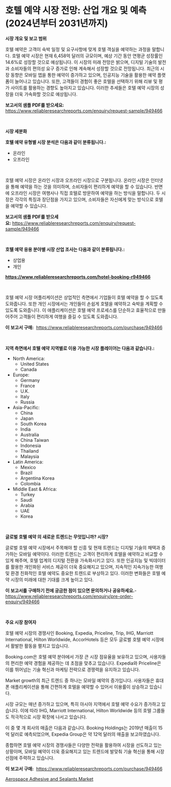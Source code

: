 <p><h1>호텔 예약 시장 전망: 산업 개요 및 예측 (2024년부터 2031년까지)</h1></p><p><strong>시장 개요 및 보고 범위</strong></p>
<p><p>호텔 예약은 고객이 숙박 일정 및 요구사항에 맞게 호텔 객실을 예약하는 과정을 말합니다. 호텔 예약 시장은 현재 6,458억 달러의 규모이며, 예상 기간 동안 연평균 성장률인 14.6%로 성장할 것으로 예상됩니다. 이 시장의 미래 전망은 밝으며, 디지털 기술의 발전과 소비자들의 편의성 요구 증가로 인해 계속해서 성장할 것으로 전망됩니다. 최근의 시장 동향은 모바일 앱을 통한 예약이 증가하고 있으며, 인공지능 기술을 활용한 예약 플랫폼이 늘어나고 있습니다. 또한, 고객들이 경험이 좋은 호텔을 선택하기 위해 리뷰 및 평가 사이트를 활용하는 경향도 높아지고 있습니다. 이러한 추세들은 호텔 예약 시장의 성장을 더욱 가속화할 것으로 예상됩니다.</p></p>
<p><strong>보고서의 샘플 PDF를 받으세요:</strong> <a href="https://www.reliableresearchreports.com/enquiry/request-sample/949466">https://www.reliableresearchreports.com/enquiry/request-sample/949466</a></p>
<p>&nbsp;</p>
<p><strong>시장 세분화</strong></p>
<p><strong>호텔 예약 유형별 시장 분석은 다음과 같이 분류됩니다.:</strong></p>
<p><ul><li>온라인</li><li>오프라인</li></ul></p>
<p>&nbsp;</p>
<p><p>호텔 예약 시장은 온라인 시장과 오프라인 시장으로 구분됩니다. 온라인 시장은 인터넷을 통해 예약을 하는 것을 의미하며, 소비자들이 편리하게 예약을 할 수 있습니다. 반면에 오프라인 시장은 여행사나 직접 호텔로 방문하여 예약을 하는 방식을 말합니다. 두 시장은 각각의 특징과 장단점을 가지고 있으며, 소비자들은 자신에게 맞는 방식으로 호텔을 예약할 수 있습니다.</p></p>
<p><strong>보고서의 샘플 PDF를 받으세요:</strong>&nbsp;<a href="https://www.reliableresearchreports.com/enquiry/request-sample/949466">https://www.reliableresearchreports.com/enquiry/request-sample/949466</a></p>
<p>&nbsp;</p>
<p><strong> 호텔 예약 응용 분야별 시장 산업 조사는 다음과 같이 분류됩니다.:</strong></p>
<p><ul><li>상업용</li><li>개인</li></ul></p>
<p><strong><a href="https://www.reliableresearchreports.com/hotel-booking-r949466">https://www.reliableresearchreports.com/hotel-booking-r949466</a></strong></p>
<p>&nbsp;</p>
<p><p>호텔 예약 시장 어플리케이션은 상업적인 측면에서 기업들이 호텔 예약을 할 수 있도록 도와줍니다. 또한 개인 시장에서는 개인들이 손쉽게 호텔을 예약하고 숙박을 계획할 수 있도록 도와줍니다. 이 애플리케이션은 호텔 예약 프로세스를 단순하고 효율적으로 만들어주어 고객들이 편리하게 여행을 즐길 수 있도록 도와줍니다.</p></p>
<p><strong>이 보고서 구매:</strong>&nbsp; <a href="https://www.reliableresearchreports.com/purchase/949466">https://www.reliableresearchreports.com/purchase/949466</a></p>
<p>&nbsp;</p>
<p><strong>지역 측면에서 호텔 예약 지역별로 이용 가능한 시장 플레이어는 다음과 같습니다.:</strong></p>
<p><ul>
    <li>
        North America:
        <ul>
            <li>United States</li>
            <li>Canada</li>
        </ul>
    </li>
    <li>
        Europe:
        <ul>
            <li>Germany</li>
            <li>France</li>
            <li>U.K.</li>
            <li>Italy</li>
            <li>Russia</li>
        </ul>
    </li>
    <li>
        Asia-Pacific:
        <ul>
            <li>China</li>
            <li>Japan</li>
            <li>South Korea</li>
            <li>India</li>
            <li>Australia</li>
            <li>China Taiwan</li>
            <li>Indonesia</li>
            <li>Thailand</li>
            <li>Malaysia</li>
        </ul>
    </li>
    <li>
        Latin America:
        <ul>
            <li>Mexico</li>
            <li>Brazil</li>
            <li>Argentina Korea</li>
            <li>Colombia</li>
        </ul>
    </li>
    <li>
        Middle East & Africa:
        <ul>
            <li>Turkey</li>
            <li>Saudi</li>
            <li>Arabia</li>
            <li>UAE</li>
            <li>Korea</li>
        </ul>
    </li>
    </ul></p>
<p>&nbsp;</p>
<p><strong>글로벌 호텔 예약 의 새로운 트렌드는 무엇입니까? 시장?</strong></p>
<p><p>글로벌 호텔 예약 시장에서 주목해야 할 신흥 및 현재 트렌드는 디지털 기술의 채택과 증가하는 모바일 예약이다. 이러한 트렌드는 고객이 편리하게 호텔을 예약하고 비교할 수 있게 해주며, 호텔 업계의 디지털 전환을 가속화시키고 있다. 또한 인공지능 및 빅데이터를 활용한 개인화된 서비스 제공이 더욱 중요해지고 있으며, 지속적인 지속가능한 여행 및 환경 친화적인 호텔 예약도 중요한 트렌드로 부상하고 있다. 이러한 변화들은 호텔 예약 시장의 미래에 대한 기대를 크게 높이고 있다.</p></p>
<p><strong>이 보고서를 구매하기 전에 궁금한 점이 있으면 문의하거나 공유하세요.</strong>- <a href="https://www.reliableresearchreports.com/enquiry/pre-order-enquiry/949466">https://www.reliableresearchreports.com/enquiry/pre-order-enquiry/949466</a></p>
<p>&nbsp;</p>
<p><strong>주요 시장 참여자</strong></p>
<p><p>호텔 예약 시장의 경쟁사인 Booking, Expedia, Priceline, Trip, IHG, Marriott International, Hilton Worldwide, AccorHotels 등은 모두 글로벌 호텔 예약 시장에서 활발한 활동을 펼치고 있습니다. </p><p>Booking.com은 호텔 예약 분야에서 가장 큰 시장 점유율을 보유하고 있으며, 사용자들의 편리한 예약 경험을 제공하는 데 초점을 맞추고 있습니다. Expedia와 Priceline은 이를 뛰어넘는 기술 혁신과 마케팅 전략으로 경쟁력을 유지하고 있습니다.</p><p>Market growth의 최근 트렌드 중 하나는 모바일 예약의 증가입니다. 사용자들은 휴대폰 애플리케이션을 통해 간편하게 호텔을 예약할 수 있어서 이용률이 상승하고 있습니다.</p><p>시장 규모는 매년 증가하고 있으며, 특히 아시아 지역에서 호텔 예약 수요가 증가하고 있습니다. 이에 따라 IHG, Marriott International, Hilton Worldwide 등의 호텔 그룹들도 적극적으로 시장 확장에 나서고 있습니다.</p><p>이 중 몇 개 회사의 매출은 다음과 같습니다. Booking Holdings는 2019년 매출이 15억 달러로 예측되었으며, Expedia Group은 약 12억 달러의 매출을 보고하였습니다.</p><p>종합하면 호텔 예약 시장의 경쟁사들은 다양한 전략을 활용하여 시장을 선도하고 있는 상황이며, 모바일 예약이 더욱 중요해지고 있는 트렌드에 발맞춰 기술 혁신을 통해 시장 선점에 주력하고 있습니다.</p></p>
<p><strong>이 보고서 구매:</strong>&nbsp;&nbsp;<a href="https://www.reliableresearchreports.com/purchase/949466">https://www.reliableresearchreports.com/purchase/949466</a></p>
<p><p><a href="https://fuschia-pecorino-a6d.notion.site/Decoding-the-Aerospace-Adhesive-and-Sealants-Market-A-Deep-Dive-into-the-Latest-Market-Trends-Mark-1a58fd7f40284721b01167a818aa178d">Aerospace Adhesive and Sealants Market</a></p></p>